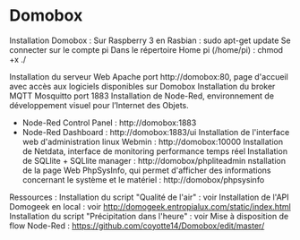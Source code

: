 # Domobox

Installation Domobox :
Sur Raspberry 3 en Rasbian :
sudo apt-get update
Se connecter sur le compte pi
Dans le répertoire Home pi (/home/pi) :
 chmod +x
 ./

Installation du serveur Web  Apache port http://domobox:80, page d'accueil avec accès aux logiciels disponibles sur Domobox
Installation du broker MQTT Mosquitto port 1883
Installation de Node-Red, environnement de développement visuel pour l’Internet des Objets. 
- Node-Red Control Panel : http://domobox:1883
- Node-Red Dashboard : http://domobox:1883/ui
Installation de l'interface web d'administration linux Webmin : http://domobox:10000
Installation de Netdata, interface de monitoring performance temps réel
Installation de SQLlite + SQLlite manager : http://domobox/phpliteadmin
nstallation de la page Web PhpSysInfo, qui permet d'afficher des informations concernant le système et le matériel : http://domobox/phpsysinfo

Ressources :
Installation du script "Qualité de l'air" : voir
Installation de l'API Domogeek en local : voir http://domogeek.entropialux.com/static/index.html
Installation du script "Précipitation dans l'heure" : voir 
Mise à disposition de flow Node-Red : https://github.com/coyotte14/Domobox/edit/master/


